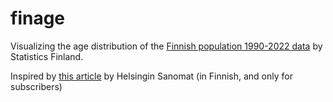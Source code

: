 # finage

Visualizing the age distribution of the [Finnish population 1990-2022 data](https://pxdata.stat.fi/PxWeb/pxweb/en/Maahanmuuttajat_ja_kotoutuminen/Maahanmuuttajat_ja_kotoutuminen__Maahanmuuttajat_ja_kotoutuminen/maakoto_pxt_11vw.px/) by Statistics Finland. 

Inspired by [this article](https://www.hs.fi/visio/art-2000009748738.html) by Helsingin Sanomat (in Finnish, and only for subscribers)